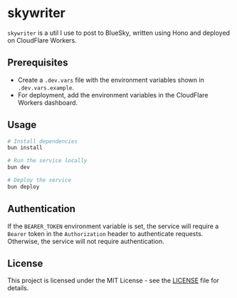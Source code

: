# skywriter
`skywriter` is a util I use to post to BlueSky, written using Hono and deployed on CloudFlare Workers.

## Prerequisites
- Create a `.dev.vars` file with the environment variables shown in `.dev.vars.example`.
- For deployment, add the environment variables in the CloudFlare Workers dashboard.

## Usage

```sh
# Install dependencies
bun install

# Run the service locally
bun dev

# Deploy the service
bun deploy
```

## Authentication
If the `BEARER_TOKEN` environment variable is set, the service will require a `Bearer` token in the `Authorization` header to authenticate requests.
Otherwise, the service will not require authentication.

## License
This project is licensed under the MIT License - see the [LICENSE](LICENSE) file for details.
```